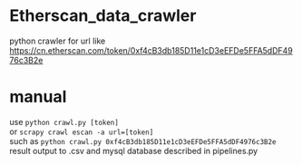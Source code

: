 # Etherscan_data_crawler
python crawler for url like https://cn.etherscan.com/token/0xf4cB3db185D11e1cD3eEFDe5FFA5dDF4976c3B2e
# manual
use `python crawl.py [token]`  
or `scrapy crawl escan -a url=[token]`  
such as `python crawl.py 0xf4cB3db185D11e1cD3eEFDe5FFA5dDF4976c3B2e`  
result output to .csv and mysql database described in pipelines.py
